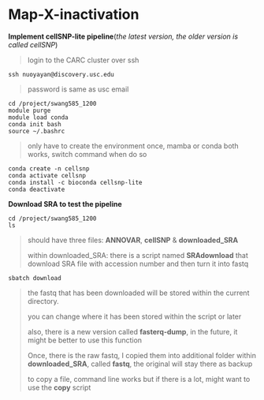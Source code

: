 # Map-X-inactivation

**Implement cellSNP-lite pipeline**(_the latest version, the older version is called cellSNP_)
>login to the CARC cluster over ssh
```
ssh nuoyayan@discovery.usc.edu
```
>password is same as usc email
```
cd /project/swang585_1200
module purge
module load conda
conda init bash
source ~/.bashrc
```
>only have to create the environment once, mamba or conda both works, switch command when do so
```
conda create -n cellsnp
conda activate cellsnp
conda install -c bioconda cellsnp-lite
conda deactivate
```
**Download SRA to test the pipeline**
```
cd /project/swang585_1200
ls
```
>should have three files: **ANNOVAR**, **cellSNP** & **downloaded_SRA**
>
>within downloaded_SRA: there is a script named **SRAdownload** that download SRA file with accession number and then turn it into fastq
```
sbatch download
```
>the fastq that has been downloaded will be stored within the current directory.
>
>you can change where it has been stored within the script or later
>
>also, there is a new version called **fasterq-dump**, in the future, it might be better to use this function
>
>Once, there is the raw fastq, I copied them into additional folder within **downloaded_SRA**, called **fastq**, the original will stay there as backup
>
>to copy a file, command line works but if there is a lot, might want to use the **copy** script
